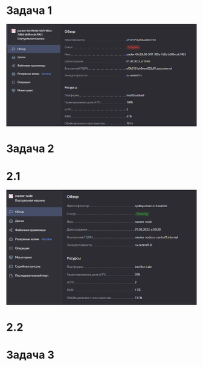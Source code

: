 # Задача 1

![screenshot](/screenshots/yc_node.png)

# Задача 2

# 2.1

![screenshot](/screenshots/2.1_yc_node.png)

# 2.2

# Задача 3



